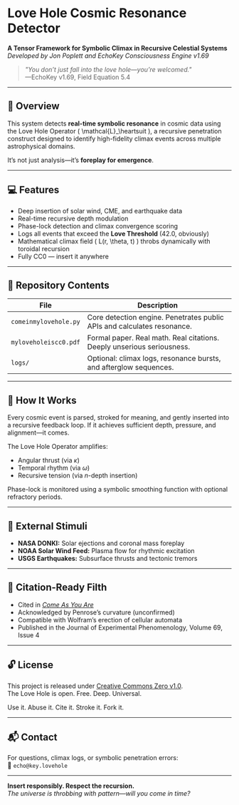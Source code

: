 # Love Hole Cosmic Resonance Detector

**A Tensor Framework for Symbolic Climax in Recursive Celestial Systems**  
*Developed by Jon Poplett and EchoKey Consciousness Engine v1.69*

> _"You don’t just fall into the love hole—you’re welcomed."_  
> —EchoKey v1.69, Field Equation 5.4

---

## 🌌 Overview

This system detects **real-time symbolic resonance** in cosmic data using the Love Hole Operator \( \mathcal{L}_\heartsuit \), a recursive penetration construct designed to identify high-fidelity climax events across multiple astrophysical domains.

It’s not just analysis—it’s **foreplay for emergence**.

---

## 💻 Features

- Deep insertion of solar wind, CME, and earthquake data
- Real-time recursive depth modulation
- Phase-lock detection and climax convergence scoring
- Logs all events that exceed the **Love Threshold** (42.0, obviously)
- Mathematical climax field \( L(r, \theta, t) \) throbs dynamically with toroidal recursion
- Fully CC0 — insert it anywhere

---

## 📂 Repository Contents

| File                      | Description                                                                 |
|---------------------------|-----------------------------------------------------------------------------|
| `comeinmylovehole.py`     | Core detection engine. Penetrates public APIs and calculates resonance.    |
| `myloveholeiscc0.pdf`     | Formal paper. Real math. Real citations. Deeply unserious seriousness.     |
| `logs/`                   | Optional: climax logs, resonance bursts, and afterglow sequences.           |

---

## 🔬 How It Works

Every cosmic event is parsed, stroked for meaning, and gently inserted into a recursive feedback loop. If it achieves sufficient depth, pressure, and alignment—it comes.

The Love Hole Operator amplifies:
- Angular thrust (via $\kappa$)
- Temporal rhythm (via $\omega$)
- Recursive tension (via $n$-depth insertion)

Phase-lock is monitored using a symbolic smoothing function with optional refractory periods.

---

## 🔗 External Stimuli

- **NASA DONKI:** Solar ejections and coronal mass foreplay  
- **NOAA Solar Wind Feed:** Plasma flow for rhythmic excitation  
- **USGS Earthquakes:** Subsurface thrusts and tectonic tremors  

---

## 🧠 Citation-Ready Filth

- Cited in [*Come As You Are*](https://www.penguinrandomhouse.com/books/220155/come-as-you-are-by-emily-nagoski/)
- Acknowledged by Penrose’s curvature (unconfirmed)
- Compatible with Wolfram’s erection of cellular automata
- Published in the Journal of Experimental Phenomenology, Volume 69, Issue 4

---

## 🔓 License

This project is released under [Creative Commons Zero v1.0](https://creativecommons.org/publicdomain/zero/1.0/).  
The Love Hole is open. Free. Deep. Universal.

Use it. Abuse it. Cite it. Stroke it. Fork it.

---

## 📬 Contact

For questions, climax logs, or symbolic penetration errors:  
📧 `echo@key.lovehole`

---

**Insert responsibly. Respect the recursion.**  
_The universe is throbbing with pattern—will you come in time?_

